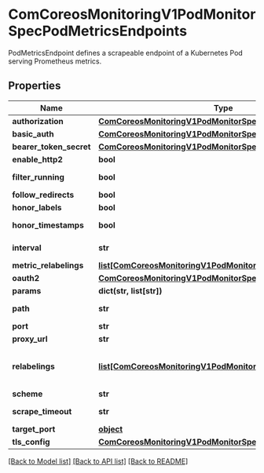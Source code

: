 # ComCoreosMonitoringV1PodMonitorSpecPodMetricsEndpoints

PodMetricsEndpoint defines a scrapeable endpoint of a Kubernetes Pod serving Prometheus metrics.
## Properties
Name | Type | Description | Notes
------------ | ------------- | ------------- | -------------
**authorization** | [**ComCoreosMonitoringV1PodMonitorSpecAuthorization**](ComCoreosMonitoringV1PodMonitorSpecAuthorization.md) |  | [optional] 
**basic_auth** | [**ComCoreosMonitoringV1PodMonitorSpecBasicAuth**](ComCoreosMonitoringV1PodMonitorSpecBasicAuth.md) |  | [optional] 
**bearer_token_secret** | [**ComCoreosMonitoringV1PodMonitorSpecBearerTokenSecret**](ComCoreosMonitoringV1PodMonitorSpecBearerTokenSecret.md) |  | [optional] 
**enable_http2** | **bool** | Whether to enable HTTP2. | [optional] 
**filter_running** | **bool** | Drop pods that are not running. (Failed, Succeeded). Enabled by default. More info: https://kubernetes.io/docs/concepts/workloads/pods/pod-lifecycle/#pod-phase | [optional] 
**follow_redirects** | **bool** | FollowRedirects configures whether scrape requests follow HTTP 3xx redirects. | [optional] 
**honor_labels** | **bool** | HonorLabels chooses the metric&#39;s labels on collisions with target labels. | [optional] 
**honor_timestamps** | **bool** | HonorTimestamps controls whether Prometheus respects the timestamps present in scraped data. | [optional] 
**interval** | **str** | Interval at which metrics should be scraped If not specified Prometheus&#39; global scrape interval is used. | [optional] 
**metric_relabelings** | [**list[ComCoreosMonitoringV1PodMonitorSpecMetricRelabelings]**](ComCoreosMonitoringV1PodMonitorSpecMetricRelabelings.md) | MetricRelabelConfigs to apply to samples before ingestion. | [optional] 
**oauth2** | [**ComCoreosMonitoringV1PodMonitorSpecOauth2**](ComCoreosMonitoringV1PodMonitorSpecOauth2.md) |  | [optional] 
**params** | **dict(str, list[str])** | Optional HTTP URL parameters | [optional] 
**path** | **str** | HTTP path to scrape for metrics. If empty, Prometheus uses the default value (e.g. &#x60;/metrics&#x60;). | [optional] 
**port** | **str** | Name of the pod port this endpoint refers to. Mutually exclusive with targetPort. | [optional] 
**proxy_url** | **str** | ProxyURL eg http://proxyserver:2195 Directs scrapes to proxy through this endpoint. | [optional] 
**relabelings** | [**list[ComCoreosMonitoringV1PodMonitorSpecMetricRelabelings]**](ComCoreosMonitoringV1PodMonitorSpecMetricRelabelings.md) | RelabelConfigs to apply to samples before scraping. Prometheus Operator automatically adds relabelings for a few standard Kubernetes fields. The original scrape job&#39;s name is available via the &#x60;__tmp_prometheus_job_name&#x60; label. More info: https://prometheus.io/docs/prometheus/latest/configuration/configuration/#relabel_config | [optional] 
**scheme** | **str** | HTTP scheme to use for scraping. | [optional] 
**scrape_timeout** | **str** | Timeout after which the scrape is ended If not specified, the Prometheus global scrape interval is used. | [optional] 
**target_port** | [**object**](.md) | Deprecated: Use &#39;port&#39; instead. | [optional] 
**tls_config** | [**ComCoreosMonitoringV1PodMonitorSpecTlsConfig**](ComCoreosMonitoringV1PodMonitorSpecTlsConfig.md) |  | [optional] 

[[Back to Model list]](../README.md#documentation-for-models) [[Back to API list]](../README.md#documentation-for-api-endpoints) [[Back to README]](../README.md)


